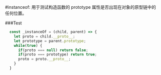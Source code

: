 #instanceof: 用于测试构造函数的 prototype 属性是否出现在对象的原型链中的任何位置。
<br />

###Test

```Javascript
  const _instanceOf = (child, parent) => {
    let proto = child.__proto__;
    let prototype = parent.prototype;
    while(true) {
      if(proto === null) return false;
      if(proto === prototype) return true;
      proto = proto.__proto__;
    }
  }
```
